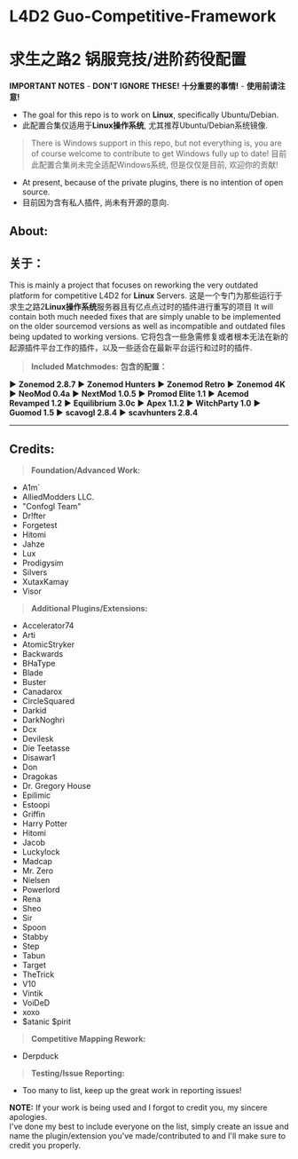 # **L4D2 Guo-Competitive-Framework**
# **求生之路2 锅服竞技/进阶药役配置**

**IMPORTANT NOTES** - **DON'T IGNORE THESE!**
**十分重要的事情!** - **使用前请注意!**
* The goal for this repo is to work on **Linux**, specifically Ubuntu/Debian.
* 此配置合集仅适用于**Linux操作系统**, 尤其推荐Ubuntu/Debian系统镜像.
> There is Windows support in this repo, but not everything is, you are of course welcome to contribute to get Windows fully up to date!
> 目前此配置合集尚未完全适配Windows系统, 但是仅仅是目前, 欢迎你的贡献!
* At present, because of the private plugins, there is no intention of open source.
* 目前因为含有私人插件, 尚未有开源的意向.

## **About:**
## **关于：**

This is mainly a project that focuses on reworking the very outdated platform for competitive L4D2 for **Linux** Servers.
这是一个专门为那些运行于求生之路2**Linux操作系统**服务器且有亿点点过时的插件进行重写的项目
It will contain both much needed fixes that are simply unable to be implemented on the older sourcemod versions as well as incompatible and outdated files being updated to working versions.
它将包含一些急需修复或者根本无法在新的起源插件平台工作的插件，以及一些适合在最新平台运行和过时的插件.

> **Included Matchmodes:**
> **包含的配置：**

▶ **Zonemod 2.8.7**
▶ **Zonemod Hunters**
▶ **Zonemod Retro**
▶ **Zonemod 4K**
▶ **NeoMod 0.4a** 
▶ **NextMod 1.0.5**
▶ **Promod Elite 1.1**
▶ **Acemod Revamped 1.2**
▶ **Equilibrium 3.0c**
▶ **Apex 1.1.2**
▶ **WitchParty 1.0**
▶ **Guomod 1.5**
▶ **scavogl 2.8.4**
▶ **scavhunters 2.8.4**

---
	
## **Credits:**

> **Foundation/Advanced Work:**
* A1m`
* AlliedModders LLC.
* "Confogl Team"
* Dr!fter
* Forgetest
* Hitomi
* Jahze
* Lux
* Prodigysim
* Silvers
* XutaxKamay
* Visor

> **Additional Plugins/Extensions:**
* Accelerator74
* Arti 
* AtomicStryker 
* Backwards
* BHaType
* Blade 
* Buster
* Canadarox 
* CircleSquared 
* Darkid 
* DarkNoghri
* Dcx 
* Devilesk
* Die Teetasse 
* Disawar1 
* Don 
* Dragokas
* Dr. Gregory House
* Epilimic 
* Estoopi 
* Griffin 
* Harry Potter
* Hitomi
* Jacob 
* Luckylock 
* Madcap
* Mr. Zero
* Nielsen
* Powerlord
* Rena
* Sheo
* Sir
* Spoon
* Stabby 
* Step 
* Tabun
* Target
* TheTrick
* V10 
* Vintik
* VoiDeD
* xoxo
* $atanic $pirit


> **Competitive Mapping Rework:**
* Derpduck

> **Testing/Issue Reporting:**
* Too many to list, keep up the great work in reporting issues!

**NOTE:** If your work is being used and I forgot to credit you, my sincere apologies.  
I've done my best to include everyone on the list, simply create an issue and name the plugin/extension you've made/contributed to and I'll make sure to credit you properly.
